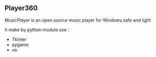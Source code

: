 ## Player360

MusicPlayer is an open source music player for Windows.safe and light

It make by python 
module use :
* Tkinter
* pygame
* os
